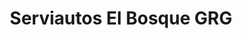 ---
title: "Serviautos El Bosque GRG"
url: /bogota-d-c/serviautos-el-bosque-grg-avenida-carrera-70/
shop: Autowerkstatt
---